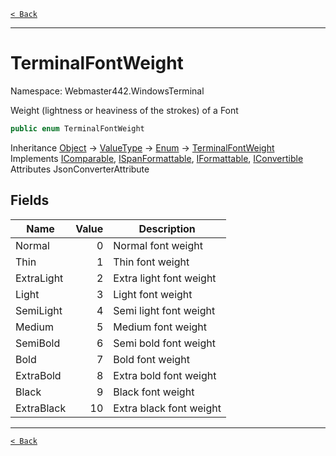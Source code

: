[`< Back`](./)

---

# TerminalFontWeight

Namespace: Webmaster442.WindowsTerminal

Weight (lightness or heaviness of the strokes) of a Font

```csharp
public enum TerminalFontWeight
```

Inheritance [Object](https://docs.microsoft.com/en-us/dotnet/api/system.object) → [ValueType](https://docs.microsoft.com/en-us/dotnet/api/system.valuetype) → [Enum](https://docs.microsoft.com/en-us/dotnet/api/system.enum) → [TerminalFontWeight](./webmaster442.windowsterminal.terminalfontweight)<br>
Implements [IComparable](https://docs.microsoft.com/en-us/dotnet/api/system.icomparable), [ISpanFormattable](https://docs.microsoft.com/en-us/dotnet/api/system.ispanformattable), [IFormattable](https://docs.microsoft.com/en-us/dotnet/api/system.iformattable), [IConvertible](https://docs.microsoft.com/en-us/dotnet/api/system.iconvertible)<br>
Attributes JsonConverterAttribute

## Fields

| Name | Value | Description |
| --- | --: | --- |
| Normal | 0 | Normal font weight |
| Thin | 1 | Thin font weight |
| ExtraLight | 2 | Extra light font weight |
| Light | 3 | Light font weight |
| SemiLight | 4 | Semi light font weight |
| Medium | 5 | Medium font weight |
| SemiBold | 6 | Semi bold font weight |
| Bold | 7 | Bold font weight |
| ExtraBold | 8 | Extra bold font weight |
| Black | 9 | Black font weight |
| ExtraBlack | 10 | Extra black font weight |

---

[`< Back`](./)
